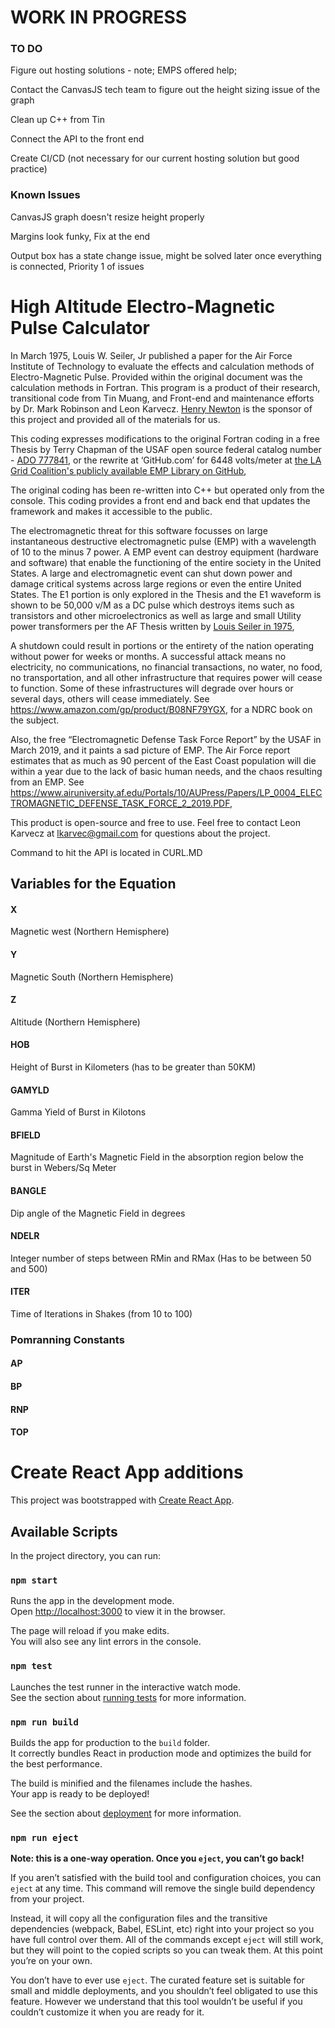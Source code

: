 # WORK IN PROGRESS

### TO DO
Figure out hosting solutions - note; EMPS offered help;

Contact the CanvasJS tech team to figure out the height sizing issue of the graph

Clean up C++ from Tin

Connect the API to the front end

Create CI/CD (not necessary for our current hosting solution but good practice)

### Known Issues
CanvasJS graph doesn't resize height properly

Margins look funky, Fix at the end

Output box has a state change issue, might be solved later once everything is connected, Priority 1 of issues

# High Altitude Electro-Magnetic Pulse Calculator
In March 1975, Louis W. Seiler, Jr published a paper for the Air Force Institute of Technology to evaluate the effects and calculation methods of Electro-Magnetic Pulse.  Provided within the original document was the calculation methods in Fortran.  This program is a product of their research, transitional code from Tin Muang, and Front-end and maintenance efforts by Dr. Mark Robinson and Leon Karvecz.  [Henry Newton](https://www.linkedin.com/in/henry-newton-3161bab/) is the sponsor of this project and provided all of the materials for us.

This coding expresses modifications to the original Fortran coding in a free Thesis by Terry Chapman of the USAF open source federal catalog number - [ADO 777841](https://apps.dtic.mil/sti/pdfs/AD0777841.pdf), or the rewrite at  ‘GitHub.com’ for  6448 volts/meter at [the LA Grid Coalition's publicly available EMP Library on GitHub](https://github.com/LAGridCoalition), 

The original coding has been re-written into C++ but operated only from the console. This coding provides a front end and back end that updates the framework and makes it accessible to the public.

The electromagnetic threat for this software focusses on large instantaneous destructive electromagnetic pulse (EMP) with a wavelength of 10 to the minus 7 power. A EMP event can destroy equipment (hardware and software) that enable the functioning of the entire society in the United States. A large and electromagnetic event can shut down power and damage critical systems across large regions or even the entire United States. The E1 portion is only explored in the Thesis and the E1 waveform is shown to be 50,000 v/M as a DC pulse which destroys items such as transistors and other microelectronics as well as large and small Utility power transformers per the AF Thesis written by [Louis Seiler in 1975](http://large.stanford.edu/courses/2019/ph241/rogers1/docs/ad-a009-208.pdf), 

A shutdown could result in portions or the entirety of the nation operating without power for weeks or months. A successful attack means no electricity, no communications, no financial transactions, no water, no food, no transportation, and all other infrastructure that requires power will cease to function. Some of these infrastructures will degrade over hours or several days, others will cease immediately. See https://www.amazon.com/gp/product/B08NF79YGX,  for a NDRC book on the subject. 

Also, the free “Electromagnetic Defense Task Force Report” by the USAF in March 2019, and it paints a sad picture of EMP. The Air Force report estimates that as much as 90 percent of the East Coast population will die within a year due to the lack of basic human needs, and the chaos resulting from an EMP. See https://www.airuniversity.af.edu/Portals/10/AUPress/Papers/LP_0004_ELECTROMAGNETIC_DEFENSE_TASK_FORCE_2_2019.PDF, 


This product is open-source and free to use.  Feel free to contact Leon Karvecz at lkarvec@gmail.com for questions about the project.

Command to hit the API is located in CURL.MD

## Variables for the Equation
#### X
Magnetic west (Northern Hemisphere)
#### Y
Magnetic South (Northern Hemisphere)
#### Z
Altitude (Northern Hemisphere)
#### HOB
Height of Burst in Kilometers (has to be greater than 50KM)
#### GAMYLD
Gamma Yield of Burst in Kilotons
#### BFIELD
Magnitude of Earth's Magnetic Field in the absorption region below the burst in Webers/Sq Meter
#### BANGLE
Dip angle of the Magnetic Field in degrees
#### NDELR
Integer number of steps between RMin and RMax (Has to be between 50 and 500)
#### ITER
Time of Iterations in Shakes (from 10 to 100)
### Pomranning Constants
#### AP
#### BP
#### RNP
#### TOP

# Create React App additions

This project was bootstrapped with [Create React App](https://github.com/facebook/create-react-app).

## Available Scripts

In the project directory, you can run:

### `npm start`

Runs the app in the development mode.\
Open [http://localhost:3000](http://localhost:3000) to view it in the browser.

The page will reload if you make edits.\
You will also see any lint errors in the console.

### `npm test`

Launches the test runner in the interactive watch mode.\
See the section about [running tests](https://facebook.github.io/create-react-app/docs/running-tests) for more information.

### `npm run build`

Builds the app for production to the `build` folder.\
It correctly bundles React in production mode and optimizes the build for the best performance.

The build is minified and the filenames include the hashes.\
Your app is ready to be deployed!

See the section about [deployment](https://facebook.github.io/create-react-app/docs/deployment) for more information.

### `npm run eject`

**Note: this is a one-way operation. Once you `eject`, you can’t go back!**

If you aren’t satisfied with the build tool and configuration choices, you can `eject` at any time. This command will remove the single build dependency from your project.

Instead, it will copy all the configuration files and the transitive dependencies (webpack, Babel, ESLint, etc) right into your project so you have full control over them. All of the commands except `eject` will still work, but they will point to the copied scripts so you can tweak them. At this point you’re on your own.

You don’t have to ever use `eject`. The curated feature set is suitable for small and middle deployments, and you shouldn’t feel obligated to use this feature. However we understand that this tool wouldn’t be useful if you couldn’t customize it when you are ready for it.
